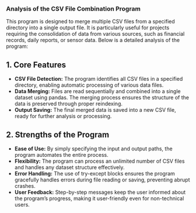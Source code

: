 ### Analysis of the CSV File Combination Program
This program is designed to merge multiple CSV files from a specified directory into a single output file. It is particularly useful for projects requiring the consolidation of data from various sources, such as financial records, daily reports, or sensor data. Below is a detailed analysis of the program:

## 1. Core Features
- <b>CSV File Detection:</b> The program identifies all CSV files in a specified directory, enabling automatic processing of various data files.
- <b>Data Merging:</b> Files are read sequentially and combined into a single dataset using pandas. The merging process ensures the structure of the data is preserved through proper reindexing.
- <b>Output Saving:</b> The final merged data is saved into a new CSV file, ready for further analysis or processing.

## 2. Strengths of the Program
- <b>Ease of Use:</b> By simply specifying the input and output paths, the program automates the entire process.
- <b>Flexibility:</b> The program can process an unlimited number of CSV files and handles any dataset structure effectively.
- <b>Error Handling:</b> The use of try-except blocks ensures the program gracefully handles errors during file reading or saving, preventing abrupt crashes.
- <b>User Feedback:</b> Step-by-step messages keep the user informed about the program’s progress, making it user-friendly even for non-technical users.
